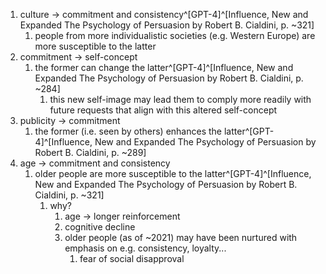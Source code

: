 1. culture → commitment and consistency^[GPT-4]^[Influence, New and Expanded The Psychology of Persuasion by Robert B. Cialdini, p. ~321]
	1. people from more individualistic societies (e.g. Western Europe) are more susceptible to the latter
2. commitment → self-concept
	1. the former can change the latter^[GPT-4]^[Influence, New and Expanded The Psychology of Persuasion by Robert B. Cialdini, p. ~284]
		1. this new self-image may lead them to comply more readily with future requests that align with this altered self-concept
3. publicity → commitment
	1. the former (i.e. seen by others) enhances the latter^[GPT-4]^[Influence, New and Expanded The Psychology of Persuasion by Robert B. Cialdini, p. ~289]
4. age → commitment and consistency
	1. older people are more susceptible to the latter^[GPT-4]^[Influence, New and Expanded The Psychology of Persuasion by Robert B. Cialdini, p. ~321]
		1. why?
			1. age → longer reinforcement
			2. cognitive decline
			3. older people (as of ~2021) may have been nurtured with emphasis on e.g. consistency, loyalty...
				1. fear of social disapproval